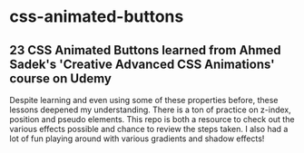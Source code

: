 # css-animated-buttons
## 23 CSS Animated Buttons learned from Ahmed Sadek's 'Creative Advanced CSS Animations' course on Udemy
Despite learning and even using some of these properties before, these lessons deepened my understanding. There is a ton of practice on z-index, position and pseudo elements. 
This repo is both a resource to check out the various effects possible and chance to review the steps taken.
I also had a lot of fun playing around with various gradients and shadow effects!
